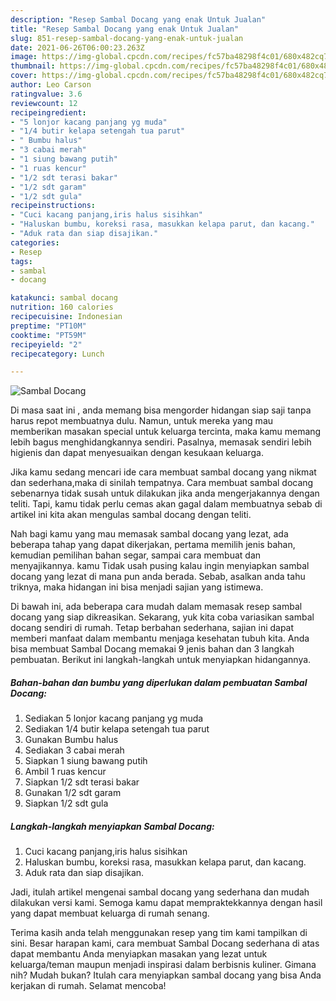 ```yaml
---
description: "Resep Sambal Docang yang enak Untuk Jualan"
title: "Resep Sambal Docang yang enak Untuk Jualan"
slug: 851-resep-sambal-docang-yang-enak-untuk-jualan
date: 2021-06-26T06:00:23.263Z
image: https://img-global.cpcdn.com/recipes/fc57ba48298f4c01/680x482cq70/sambal-docang-foto-resep-utama.jpg
thumbnail: https://img-global.cpcdn.com/recipes/fc57ba48298f4c01/680x482cq70/sambal-docang-foto-resep-utama.jpg
cover: https://img-global.cpcdn.com/recipes/fc57ba48298f4c01/680x482cq70/sambal-docang-foto-resep-utama.jpg
author: Leo Carson
ratingvalue: 3.6
reviewcount: 12
recipeingredient:
- "5 lonjor kacang panjang yg muda"
- "1/4 butir kelapa setengah tua parut"
- " Bumbu halus"
- "3 cabai merah"
- "1 siung bawang putih"
- "1 ruas kencur"
- "1/2 sdt terasi bakar"
- "1/2 sdt garam"
- "1/2 sdt gula"
recipeinstructions:
- "Cuci kacang panjang,iris halus sisihkan"
- "Haluskan bumbu, koreksi rasa, masukkan kelapa parut, dan kacang."
- "Aduk rata dan siap disajikan."
categories:
- Resep
tags:
- sambal
- docang

katakunci: sambal docang 
nutrition: 160 calories
recipecuisine: Indonesian
preptime: "PT10M"
cooktime: "PT59M"
recipeyield: "2"
recipecategory: Lunch

---
```



![Sambal Docang](https://img-global.cpcdn.com/recipes/fc57ba48298f4c01/680x482cq70/sambal-docang-foto-resep-utama.jpg)

Di masa  saat ini , anda memang bisa mengorder hidangan siap saji tanpa harus repot membuatnya dulu. Namun, untuk mereka yang mau memberikan masakan special untuk keluarga tercinta, maka kamu memang lebih bagus menghidangkannya sendiri. Pasalnya, memasak sendiri lebih higienis dan dapat menyesuaikan dengan kesukaan keluarga.

Jika kamu sedang mencari ide cara membuat sambal docang yang nikmat dan sederhana,maka di sinilah tempatnya. Cara membuat sambal docang  sebenarnya tidak susah untuk dilakukan jika anda mengerjakannya dengan teliti. Tapi, kamu tidak perlu cemas akan gagal dalam membuatnya 
sebab di artikel ini kita akan mengulas sambal docang dengan teliti.  



Nah bagi kamu yang mau memasak sambal docang yang lezat, ada beberapa tahap yang dapat dikerjakan, pertama memilih jenis bahan, kemudian pemilihan bahan segar, sampai cara membuat dan menyajikannya. kamu Tidak usah pusing kalau ingin menyiapkan sambal docang yang lezat di mana pun anda berada. Sebab, asalkan anda  tahu triknya, maka hidangan ini bisa menjadi sajian yang istimewa.

Di bawah ini, ada beberapa cara mudah dalam memasak resep sambal docang yang siap dikreasikan. Sekarang, yuk kita coba variasikan sambal docang sendiri di rumah. Tetap berbahan sederhana, sajian ini dapat memberi manfaat dalam membantu menjaga kesehatan tubuh kita. Anda bisa membuat Sambal Docang memakai 9 jenis bahan dan 3 langkah pembuatan. Berikut ini langkah-langkah untuk menyiapkan hidangannya.

<!--inarticleads1-->

##### Bahan-bahan dan bumbu yang diperlukan dalam pembuatan Sambal Docang:

1. Sediakan 5 lonjor kacang panjang yg muda
1. Sediakan 1/4 butir kelapa setengah tua parut
1. Gunakan  Bumbu halus
1. Sediakan 3 cabai merah
1. Siapkan 1 siung bawang putih
1. Ambil 1 ruas kencur
1. Siapkan 1/2 sdt terasi bakar
1. Gunakan 1/2 sdt garam
1. Siapkan 1/2 sdt gula




<!--inarticleads2-->

##### Langkah-langkah menyiapkan Sambal Docang:

1. Cuci kacang panjang,iris halus sisihkan
1. Haluskan bumbu, koreksi rasa, masukkan kelapa parut, dan kacang.
1. Aduk rata dan siap disajikan.




Jadi, itulah artikel mengenai  sambal docang  yang sederhana dan mudah dilakukan versi kami. Semoga kamu dapat mempraktekkannya dengan hasil yang dapat membuat keluarga di rumah senang. 

Terima kasih anda telah menggunakan resep yang tim kami tampilkan di sini. Besar harapan kami, cara membuat  Sambal Docang sederhana di atas dapat membantu Anda menyiapkan masakan yang lezat untuk keluarga/teman maupun menjadi inspirasi dalam berbisnis kuliner. Gimana nih? Mudah bukan? Itulah cara menyiapkan sambal docang yang bisa Anda kerjakan di rumah. Selamat mencoba!

